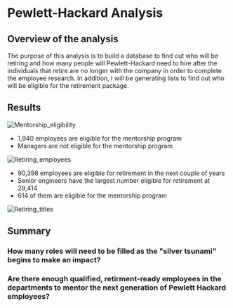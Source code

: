 # Pewlett-Hackard Analysis
## Overview of the analysis

The purpose of this analysis is to build a database to find out who will be retiring and how many people will Pewlett-Hackard need to hire after the individuals that retire are no longer with the company in order to complete the employee research. In addition, I will be generating lists to find out who will be eligible for the retirement package.

## Results

![Mentorship_eligibility](https://user-images.githubusercontent.com/97328622/159175942-da3da1d1-e953-4a46-818c-950e50934f5a.png)

* 1,940 employees are eligible for the mentorship program
* Managers are not eligible for the mentorship program

![Retiring_employees](https://user-images.githubusercontent.com/97328622/159175958-a7f1d79e-c505-46c8-aeee-5163a2217776.png)

* 90,398 employees are eligible for retirement in the next couple of years
* Senior engineers have the largest number eligible for retirement at 29,414
* 614 of them are eligible for the mentorship program

![Retiring_titles](https://user-images.githubusercontent.com/97328622/159175966-1ffb0f90-058e-48a5-b626-46c6d20b52f1.png)

## Summary

### How many roles will need to be filled as the "silver tsunami" begins to make an impact?

### Are there enough qualified, retirment-ready employees in the departments to mentor the next generation of Pewlett Hackard employees?
